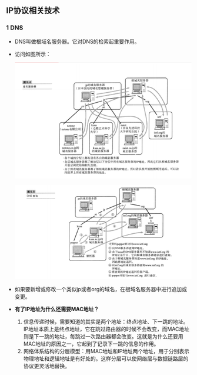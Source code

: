 ##  IP协议相关技术

### 1 DNS

* DNS叫做根域名服务器。它对DNS的检索起重要作用。

* 访问如图所示：

  ![](../img/DNS_view.png)

  ![](../img/DNS_query.png)

* 如果要新增或修改一个类似jp或者org的域名，在根域名服务器中进行追加或变更。

* **有了IP地址为什么还需要MAC地址？**

  1. 信息传递时候，需要知道的其实是两个地址：终点地址、下一跳的地址。IP地址本质上是终点地址，它在跳过路由器的时候不会改变，而MAC地址则是下一跳的地址，每跳过一次路由器都会改变。这就是为什么还要用MAC地址的原因之一，它起到了记录下一跳的信息的作用。 
  2. 网络体系结构的分层模型：用MAC地址和IP地址两个地址，用于分别表示物理地址和逻辑地址是有好处的。这样分层可以使网络层与数据链路层的协议更灵活地替换。 